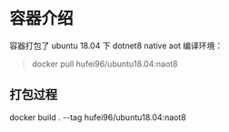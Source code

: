 # 容器介绍

容器打包了 ubuntu 18.04 下 dotnet8 native aot 编译环境：

> docker pull hufei96/ubuntu18.04:naot8

## 打包过程

docker build . --tag hufei96/ubuntu18.04:naot8